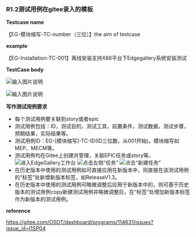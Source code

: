 ### R1.2测试用例在gitee录入的模板


 **Testcase name**
 
【EG-模块缩写-TC-number（三位）】the aim of testcase

 **example** 

【EG-Installation-TC-001】离线安装支持X86平台下Edgegallery系统安装测试

 **TestCase body** 

![输入图片说明](https://images.gitee.com/uploads/images/2020/0825/165550_beed6230_7624512.png "20200825164757.png")

![输入图片说明](https://images.gitee.com/uploads/images/2020/0825/170715_b8097882_7624512.png "20200825170623.png")

 **写作测试用例要求** 


- 每个测试用例要关联到story或者epic
- 测试用例包括：ID，测试目的，测试工具，前置条件，测试数据，测试步骤，预期结果，实际结果等。
- 测试用例ID：EG-[模块缩写]-TC-ID(ID三位数，从001开始)。模块缩写如MEP、MECM等。
- 测试用例均在Gitee上创建并管理，关联EPIC任务或story等。
![进入EdgeGallery工作台](https://images.gitee.com/uploads/images/2020/0901/143651_16d6bd1f_7529853.png "屏幕截图.png")
![点击左侧“任务”](https://images.gitee.com/uploads/images/2020/0901/143802_f1bda633_7529853.png "屏幕截图.png")
![点击“新建任务”](https://images.gitee.com/uploads/images/2020/0901/143853_d49b7d41_7529853.png "屏幕截图.png")
- 在历史版本中使用的测试用例如可直接应用在新版本中，则直接在该测试用例的“标签”处新增新版本标签，如ReleaseV1.3。
- 在历史版本中使用的测试用例可略微调整后应用于新版本中的，则可基于历史版本的测试用例copy新建测试用例并略微调整后，在“标签”处增加新版本标签作为新版本的测试用例。

 **reference**
 
https://gitee.com/OSDT/dashboard/programs/114631/issues?issue_id=I1SP04